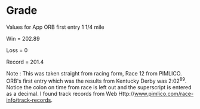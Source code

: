 Grade
=====
Values for App ORB first entry 1 1/4 mile


Win = 202.89

Loss = 0

Record = 201.4


Note : This was taken straight from racing form, Race 12  from PIMLICO. ORB's first entry which was the results from Kentucky Derby was 2:02<sup>89</sup>. Notice the colon on time from race is left out and the superscript is entered as a decimal. I found track records from Web Http://www.pimlico.com/race-info/track-records.




